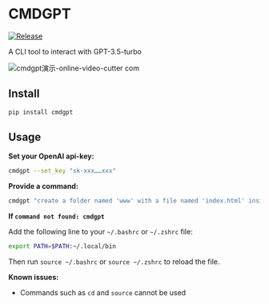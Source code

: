 # CMDGPT

[![Release](https://github.com/MZhao-ouo/CMDGPT/actions/workflows/release.yml/badge.svg)](https://github.com/MZhao-ouo/CMDGPT/actions/workflows/release.yml)

A CLI tool to interact with GPT-3.5-turbo

![cmdgpt演示-_online-video-cutter com_](https://user-images.githubusercontent.com/70903329/227725280-2d22322e-accd-4371-8f1b-51a698566e64.gif)

## Install

```sh
pip install cmdgpt
```

## Usage

**Set your OpenAI api-key:**
```sh
cmdgpt --set_key "sk-xxx……xxx"
```

**Provide a command:**
```sh
cmdgpt "create a folder named 'www' with a file named 'index.html' inside"
```
**If `command not found: cmdgpt`**

Add the following line to your `~/.bashrc` or `~/.zshrc` file:
```sh
export PATH=$PATH:~/.local/bin
```
Then run `source ~/.bashrc` or `source ~/.zshrc` to reload the file.

**Known issues:**
- Commands such as `cd` and `source` cannot be used

